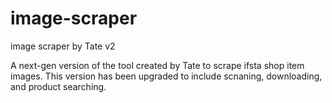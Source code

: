 # image-scraper
image scraper by Tate v2

A next-gen version of the tool created by Tate to scrape ifsta shop item images. This version has been upgraded to include scnaning, downloading, and product searching.
